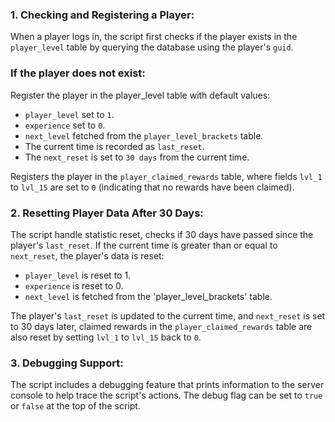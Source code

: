 ### 1. Checking and Registering a Player:
When a player logs in, the script first checks if the player exists in the 
`player_level` table by querying the database using the player's `guid`.

### If the player does not exist:

Register the player in the player_level table with default values:

- `player_level` set to `1`.
- `experience` set to `0`.
- `next_level` fetched from the `player_level_brackets` table.
- The current time is recorded as `last_reset`.
- The `next_reset` is set to `30 days` from the current time.

Registers the player in the `player_claimed_rewards` table, 
where fields `lvl_1` to `lvl_15` are set to `0` (indicating that no rewards have been claimed).


### 2. Resetting Player Data After 30 Days:

The script handle statistic reset, checks if 30 days have passed since the player's `last_reset`.
If the current time is greater than or equal to `next_reset`, the player's data is reset:

- `player_level` is reset to 1.
- `experience` is reset to 0.
- `next_level` is fetched from the 'player_level_brackets' table.

The player's `last_reset` is updated to the current time, and `next_reset` is set to 30 days later,
claimed rewards in the `player_claimed_rewards` table are also reset by setting `lvl_1` to `lvl_15` back to `0`.


### 3. Debugging Support:

The script includes a debugging feature that prints information to the server console to help trace the script's actions.
The debug flag can be set to `true` or `false` at the top of the script.
